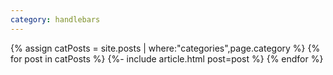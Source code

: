```yaml
---
category: handlebars
---
```

{% assign catPosts = site.posts | where:"categories",page.category %}
{% for post in catPosts %}
  {%- include article.html post=post %}
{% endfor %}